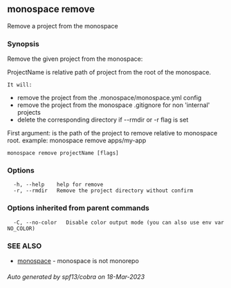## monospace remove

Remove a project from the monospace

### Synopsis

Remove the given project from the monospace:

ProjectName is relative path of project from the root of the monospace.

	It will:
- remove the project from the .monospace/monospace.yml config
- remove the project from the monospace .gitignore for non 'internal' projects
- delete the corresponding directory if --rmdir or -r flag is set

First argument: is the path of the project to remove relative to monospace root.
example: monospace remove apps/my-app


```
monospace remove projectName [flags]
```

### Options

```
  -h, --help    help for remove
  -r, --rmdir   Remove the project directory without confirm
```

### Options inherited from parent commands

```
  -C, --no-color   Disable color output mode (you can also use env var NO_COLOR)
```

### SEE ALSO

* [monospace](monospace.md)	 - monospace is not monorepo

###### Auto generated by spf13/cobra on 18-Mar-2023
